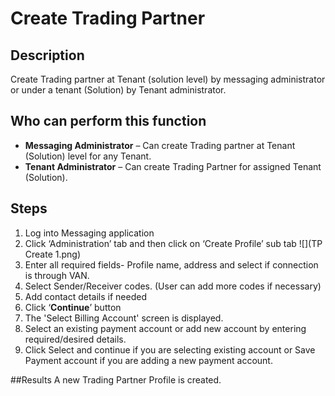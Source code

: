 # Create Trading Partner
## Description
Create Trading partner at Tenant (solution level) by messaging administrator or under a tenant (Solution) by Tenant administrator.
## Who can perform this function
* **Messaging Administrator** – Can create Trading partner at Tenant (Solution) level for any Tenant.
* **Tenant Administrator** – Can create Trading Partner for assigned Tenant (Solution).

## Steps

1. Log into Messaging application
2. Click ‘Administration’ tab and then click on ‘Create Profile’ sub tab ![](TP Create 1.png)
3. Enter all required fields- Profile name, address and select if connection is through VAN.
4. Select Sender/Receiver codes. (User can add more codes if necessary)
5. Add contact details if needed
6. Click ‘**Continue**’ button
7. The 'Select Billing Account' screen is displayed.
8. Select an existing payment account or add new account by entering required/desired details.
9. Click Select and continue if you are selecting existing account or Save Payment account if you are adding a new payment account.

##Results
A new Trading Partner Profile is created.




